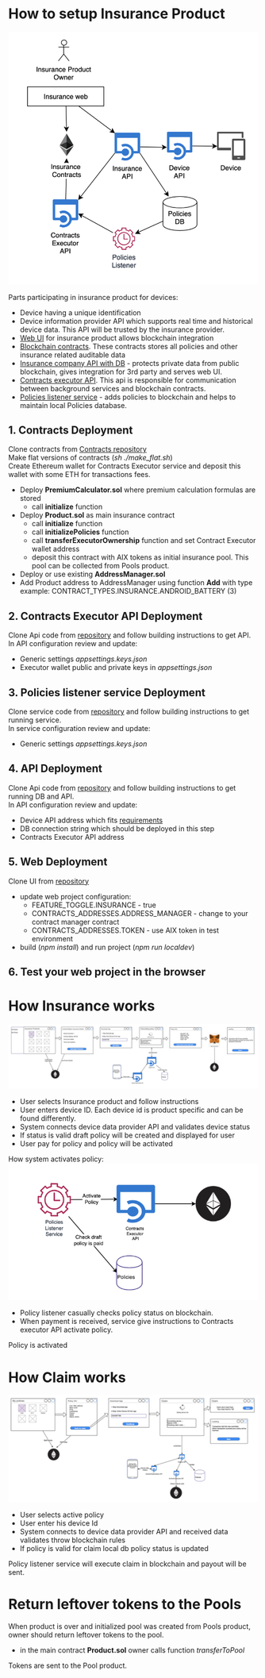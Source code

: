 # How to setup Insurance Product

![InsuranceArchitecture](images/InsuranceArchitecture.png?raw=true "InsuranceArchitecture")

Parts participating in insurance product for devices:

- Device having a unique identification  
- Device information provider API which supports real time and historical device data. This API will be trusted by the insurance provider.  
- [Web UI](https://github.com/AigangNetwork/aigang-platform-web) for insurance product allows blockchain integration
- [Blockchain contracts](https://github.com/AigangNetwork/aigang-contracts). These contracts stores all policies and other insurance related auditable data  
- [Insurance company API with DB](https://github.com/AigangNetwork/aigang-api)  - protects private data from public blockchain, gives integration for 3rd party and serves web UI.
- [Contracts executor API](https://github.com/AigangNetwork/aigang-contracts-executor-public). This api is responsible for communication between background services and blockchain contracts.
- [Policies listener service](https://github.com/AigangNetwork/aigang-policies-listener-public) - adds policies to blockchain and helps to maintain local Policies database.

## 1. Contracts Deployment

Clone contracts from [Contracts repository](https://github.com/AigangNetwork/aigang-contracts)  
Make flat versions of contracts (*sh ./make_flat.sh*)  
Create Ethereum wallet for Contracts Executor service and deposit this wallet with some ETH for transactions fees.

- Deploy **PremiumCalculator.sol** where premium calculation formulas are stored
  - call **initialize** function  
- Deploy **Product.sol** as main insurance contract
  - call **initialize** function 
  - call **initializePolicies** function  
  - call **transferExecutorOwnership** function and set Contract Executor wallet address
  - deposit this contract with AIX tokens as initial insurance pool. This pool can be collected from Pools product.
- Deploy or use existing **AddressManager.sol**
- Add Product address to AddressManager using function **Add** with type example: CONTRACT_TYPES.INSURANCE.ANDROID_BATTERY (3)

## 2. Contracts Executor API Deployment

Clone Api code from [repository](https://github.com/AigangNetwork/aigang-contracts-executor-public) and follow building instructions to get API.  
In API configuration review and update:  

- Generic settings *appsettings.keys.json*
- Executor wallet public and private keys in *appsettings.json*

## 3. Policies listener service Deployment

Clone service code from [repository](hhttps://github.com/AigangNetwork/aigang-policies-listener-public) and follow building instructions to get running service.  
In service configuration review and update:  

- Generic settings *appsettings.keys.json*

## 4. API Deployment

Clone Api code from [repository](https://github.com/AigangNetwork/aigang-api) and follow building instructions to get running DB and API.  
In API configuration review and update:  

- Device API address which fits [requirements](DeviceApi.md)
- DB connection string which should be deployed in this step  
- Contracts Executor API address  

## 5. Web Deployment

Clone UI from [repository](https://github.com/AigangNetwork/aigang-platform-web)  

- update web project configuration:
  - FEATURE_TOGGLE.INSURANCE - true  
  - CONTRACTS_ADDRESSES.ADDRESS_MANAGER - change to your contract manager contract  
  - CONTRACTS_ADDRESSES.TOKEN - use AIX token in test environment  
- build (*npm install*) and run project (*npm run localdev*)
 
## 6. Test your web project in the browser  

# How Insurance works

![Insurance flow](images/InsuranceFlow.png?raw=true)

- User selects Insurance product and follow instructions  
- User enters device ID. Each device id is product specific and can be found differently.
- System connects device data provider API and validates device status
- If status is valid draft policy will be created and displayed for user
- User pay for policy and policy will be activated

How system activates policy:  
![Insurance flow](images/InsuranceActivation.png?raw=true)

- Policy listener casually checks policy status on blockchain.
- When payment is received, service give instructions to Contracts executor API activate policy.

Policy is activated


# How Claim works

![Insurance claim](images/InsuranceClaim.png?raw=true)

- User selects active policy  
- User enter his device Id  
- System connects to device data provider API and received data validates throw blockchain rules  
- If policy is valid for claim local db policy status is updated 

Policy listener service will execute claim in blockchain and payout will be sent.

# Return leftover tokens to the Pools

When product is over and initialized pool was created from Pools product, owner should return leftover tokens to the pool.

- in the main contract **Product.sol** owner calls function *transferToPool*

Tokens are sent to the Pool product.